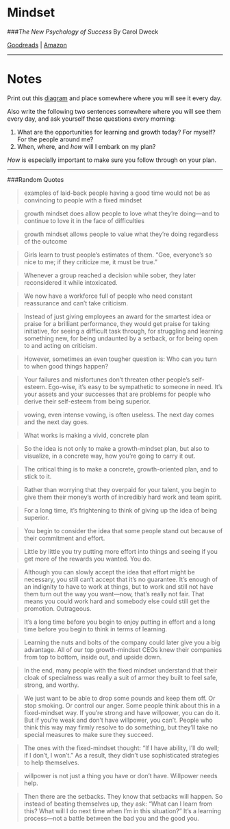 # Mindset
###*The New Psychology of Success*
By Carol Dweck

[Goodreads](https://www.goodreads.com/book/show/40745.Mindset) | [Amazon](http://smile.amazon.com/dp/0345472322)

---

# Notes

Print out this [diagram](http://www.doe.k12.de.us/cms/lib09/DE01922744/Centricity/Domain/240/Dweck%20Mind%20set%20poster.pdf) and place somewhere where you will see it every day.

Also write the following two sentences somewhere where you will see them every day, and ask yourself these questions every morning:

1. What are the opportunities for learning and growth today? For myself? For the people around me?
2. When, where, and *how* will I embark on my plan?

*How* is especially important to make sure you follow through on your plan.

---

###Random Quotes

> examples of laid-back people having a good time would not be as convincing to people with a fixed mindset

> growth mindset does allow people to love what they’re doing—and to continue to love it in the face of difficulties

> growth mindset allows people to value what they’re doing regardless of the outcome

> Girls learn to trust people’s estimates of them. “Gee, everyone’s so nice to me; if they criticize me, it must be true.”

> Whenever a group reached a decision while sober, they later reconsidered it while intoxicated.

> We now have a workforce full of people who need constant reassurance and can’t take criticism.

> Instead of just giving employees an award for the smartest idea or praise for a brilliant performance, they would get praise for taking initiative, for seeing a difficult task through, for struggling and learning something new, for being undaunted by a setback, or for being open to and acting on criticism.

> However, sometimes an even tougher question is: Who can you turn to when good things happen?

> Your failures and misfortunes don’t threaten other people’s self-esteem. Ego-wise, it’s easy to be sympathetic to someone in need. It’s your assets and your successes that are problems for people who derive their self-esteem from being superior.

> vowing, even intense vowing, is often useless. The next day comes and the next day goes.

> What works is making a vivid, concrete plan

> So the idea is not only to make a growth-mindset plan, but also to visualize, in a concrete way, how you’re going to carry it out.

> The critical thing is to make a concrete, growth-oriented plan, and to stick to it.

> Rather than worrying that they overpaid for your talent, you begin to give them their money’s worth of incredibly hard work and team spirit.

> For a long time, it’s frightening to think of giving up the idea of being superior.

> You begin to consider the idea that some people stand out because of their commitment and effort.

> Little by little you try putting more effort into things and seeing if you get more of the rewards you wanted. You do.

> Although you can slowly accept the idea that effort might be necessary, you still can’t accept that it’s no guarantee. It’s enough of an indignity to have to work at things, but to work and still not have them turn out the way you want—now, that’s really not fair. That means you could work hard and somebody else could still get the promotion. Outrageous.

> It’s a long time before you begin to enjoy putting in effort and a long time before you begin to think in terms of learning.

> Learning the nuts and bolts of the company could later give you a big advantage. All of our top growth-mindset CEOs knew their companies from top to bottom, inside out, and upside down.

> In the end, many people with the fixed mindset understand that their cloak of specialness was really a suit of armor they built to feel safe, strong, and worthy.

> We just want to be able to drop some pounds and keep them off. Or stop smoking. Or control our anger. Some people think about this in a fixed-mindset way. If you’re strong and have willpower, you can do it. But if you’re weak and don’t have willpower, you can’t. People who think this way may firmly resolve to do something, but they’ll take no special measures to make sure they succeed.

> The ones with the fixed-mindset thought: “If I have ability, I’ll do well; if I don’t, I won’t.” As a result, they didn’t use sophisticated strategies to help themselves.

> willpower is not just a thing you have or don’t have. Willpower needs help.

> Then there are the setbacks. They know that setbacks will happen. So instead of beating themselves up, they ask: “What can I learn from this? What will I do next time when I’m in this situation?” It’s a learning process—not a battle between the bad you and the good you.

